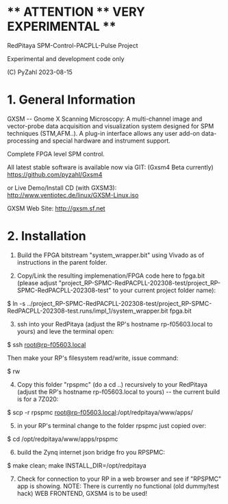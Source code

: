 # ** ATTENTION ** VERY EXPERIMENTAL **

RedPitaya SPM-Control-PACPLL-Pulse Project

Experimental and development code only

(C) PyZahl 2023-08-15

# 1. General Information

GXSM -- Gnome X Scanning Microscopy: A multi-channel image and vector-probe data acquisition and visualization system designed for SPM techniques (STM,AFM..). A plug-in interface allows any user add-on data-processing and special hardware and instrument support.

Complete FPGA level SPM control.

All latest stable software is available now via GIT:
(Gxsm4 Beta currently) https://github.com/pyzahl/Gxsm4

or Live Demo/Install CD (with GXSM3):
http://www.ventiotec.de/linux/GXSM-Linux.iso

GXSM Web Site: http://gxsm.sf.net

# 2. Installation

1. Build the FPGA bitstream "system_wrapper.bit" using Vivado as of instructions in the parent folder.

2. Copy/Link the resulting implemenation/FPGA code here to fpga.bit (please adjust "project_RP-SPMC-RedPACPLL-202308-test/project_RP-SPMC-RedPACPLL-202308-test" to your current project folder name):

$ ln -s ../project_RP-SPMC-RedPACPLL-202308-test/project_RP-SPMC-RedPACPLL-202308-test.runs/impl_1/system_wrapper.bit fpga.bit

3. ssh into your RedPitaya (adjust the RP's hostname rp-f05603.local to yours) and leve the terminal open:

$ ssh root@rp-f05603.local
 
Then make your RP's filesystem read/write, issue command:

$ rw

4. Copy this folder "rpspmc" (do a cd ..) recursively to your RedPitaya (adjust the RP's hostname rp-f05603.local to yours) -- the current build is for a 7Z020:

$ scp -r rpspmc root@rp-f05603.local:/opt/redpitaya/www/apps/

5. in your RP's terminal change to the folder rpspmc just copied over:

$ cd /opt/redpitaya/www/apps/rpspmc

6. build the Zynq internet json bridge fro you RPSPMC:

$ make clean; make INSTALL_DIR=/opt/redpitaya

7. Check for connection to your RP in a web browser and see if "RPSPMC" app is showing. NOTE: There is currently no functional (old dummy/test hack) WEB FRONTEND, GXSM4 is to be used!

